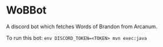 # WoBBot
A discord bot which fetches Words of Brandon from Arcanum.

To run this bot: `env DISCORD_TOKEN=<TOKEN> mvn exec:java`
